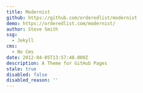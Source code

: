 ```yaml
---
title: Modernist
github: https://github.com/orderedlist/modernist
demo: https://orderedlist.com/modernist/
author: Steve Smith
ssg:
  - Jekyll
cms:
  - No Cms
date: 2012-04-05T13:57:48.000Z
description: A Theme for GitHub Pages
stale: true
disabled: false
disabled_reason: ''
---
```

